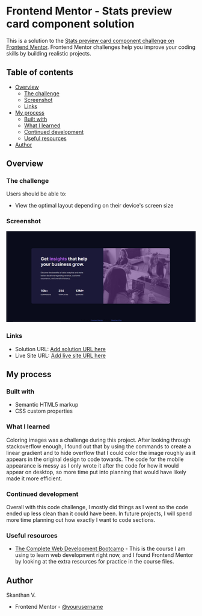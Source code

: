 # Frontend Mentor - Stats preview card component solution

This is a solution to the [Stats preview card component challenge on Frontend Mentor](https://www.frontendmentor.io/challenges/stats-preview-card-component-8JqbgoU62). Frontend Mentor challenges help you improve your coding skills by building realistic projects.

## Table of contents

- [Overview](#overview)
  - [The challenge](#the-challenge)
  - [Screenshot](#screenshot)
  - [Links](#links)
- [My process](#my-process)
  - [Built with](#built-with)
  - [What I learned](#what-i-learned)
  - [Continued development](#continued-development)
  - [Useful resources](#useful-resources)
- [Author](#author)

## Overview

### The challenge

Users should be able to:

- View the optimal layout depending on their device's screen size

### Screenshot

![Desktop View](design/screenshot-desktop.PNG)

### Links

- Solution URL: [Add solution URL here](https://your-solution-url.com)
- Live Site URL: [Add live site URL here](https://your-live-site-url.com)

## My process

### Built with

- Semantic HTML5 markup
- CSS custom properties

### What I learned

Coloring images was a challenge during this project. After looking through stackoverflow enough, I found out that by using the commands to create a linear gradient and to hide overflow that I could color the image roughly as it appears in the original design to code towards.
The code for the mobile appearance is messy as I only wrote it after the code for how it would appear on desktop, so more time put into planning that would have likely made it more efficient.

### Continued development

Overall with this code challenge, I mostly did things as I went so the code ended up less clean than it
could have been. In future projects, I will spend more time planning out how exactly I want to code sections.

### Useful resources

- [The Complete Web Development Bootcamp](https://www.udemy.com/course/the-complete-web-development-bootcamp/) - This is the course I am using to learn web development right now, and I found Frontend Mentor by looking at the extra resources for practice in the course files.

## Author
Skanthan V.
- Frontend Mentor - [@yourusername](https://www.frontendmentor.io/profile/skanthanvijay)

